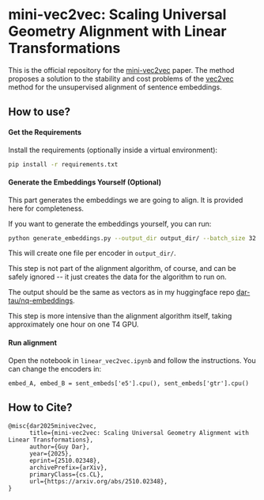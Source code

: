 # mini-vec2vec: Scaling Universal Geometry Alignment with Linear Transformations
This is the official repository for the [mini-vec2vec](https://www.arxiv.org/abs/2510.02348) paper. 
The method proposes a solution to the stability and cost problems of the [vec2vec](https://arxiv.org/abs/2505.12540) method for the unsupervised alignment of sentence embeddings.

## How to use?
#### Get the Requirements
Install the requirements (optionally inside a virtual environment):
```bash
pip install -r requirements.txt
```
#### Generate the Embeddings Yourself (Optional)
This part generates the embeddings we are going to align. It is provided here for completeness.

If you want to generate the embeddings yourself, you can run:
```bash
python generate_embeddings.py --output_dir output_dir/ --batch_size 32 --encoders e5,stella,granite,gtr
```
This will create one file per encoder in `output_dir/`. 

This step is not part of the alignment algorithm, of course, and can be safely ignored -- it just creates the data for the algorithm to run on. 

The output should be the same as vectors as in my huggingface repo [dar-tau/nq-embeddings](https://huggingface.co/dar-tau/nq-embeddings).

This step is more intensive than the alignment algorithm itself, taking approximately one hour on one T4 GPU. 


#### Run alignment 
Open the notebook in `linear_vec2vec.ipynb` and follow the instructions. You can change the encoders in:
```
embed_A, embed_B = sent_embeds['e5'].cpu(), sent_embeds['gtr'].cpu()
```

## How to Cite?
```
@misc{dar2025minivec2vec,
      title={mini-vec2vec: Scaling Universal Geometry Alignment with Linear Transformations}, 
      author={Guy Dar},
      year={2025},
      eprint={2510.02348},
      archivePrefix={arXiv},
      primaryClass={cs.CL},
      url={https://arxiv.org/abs/2510.02348}, 
}
```
